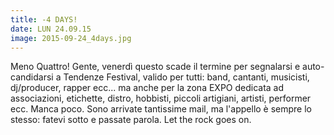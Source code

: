 ```yaml
---
title: -4 DAYS!
date: LUN 24.09.15
image: 2015-09-24_4days.jpg
---
```


Meno Quattro!
Gente, venerdì questo scade il termine per segnalarsi e auto-candidarsi a Tendenze Festival, valido per tutti: band, cantanti, musicisti, dj/producer, rapper ecc... ma anche per la zona EXPO dedicata ad associazioni, etichette, distro, hobbisti, piccoli artigiani, artisti, performer ecc. Manca poco. Sono arrivate tantissime mail, ma l'appello è sempre lo stesso: fatevi sotto e passate parola. Let the rock goes on.
